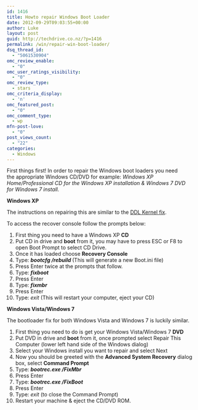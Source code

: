 ```yaml
---
id: 1416
title: Howto repair Windows Boot Loader
date: 2012-09-29T09:03:55+00:00
author: Luke
layout: post
guid: http://techdrive.co.nz/?p=1416
permalink: /win/repair-win-boot-loader/
dsq_thread_id:
  - "5061530904"
omc_review_enable:
  - "0"
omc_user_ratings_visibility:
  - "0"
omc_review_type:
  - stars
omc_criteria_display:
  - 'n'
omc_featured_post:
  - "0"
omc_comment_type:
  - wp
mfn-post-love:
  - "0"
post_views_count:
  - "22"
categories:
  - Windows
---
```

First things first! In order to repair the Windows boot loaders you need the appropriate Windows CD/DVD for example: _Windows XP Home/Professional CD for the Windows XP installation & Windows 7 DVD for Windows 7 install._

**Windows XP**

The instructions on repairing this are similar to the [DDL Kernel fix](http://http://luke.geek.nz//load-needed-dlls-for-kernel/ "Load needed DLLs for Kernel").

To access the recover console follow the prompts below:

<ol start="1">
  <li>
    First thing you need to have a Windows XP <strong>CD</strong>
  </li>
  <li>
    Put CD in drive and <strong>boot</strong> from it, you may have to press ESC or F8 to open Boot Prompt to select CD Drive.
  </li>
  <li>
    Once it has loaded choose <strong>Recovery Console</strong>
  </li>
  <li>
    Type: <strong><em>bootcfg /rebuild </em></strong>(This will generate a new Boot.ini file)
  </li>
  <li>
    Press Enter twice at the prompts that follow.
  </li>
  <li>
    Type: <strong><em>fixboot</em></strong>
  </li>
  <li>
    Press Enter
  </li>
  <li>
    Type: <strong><em>fixmbr</em></strong>
  </li>
  <li>
    Press Enter
  </li>
  <li>
    Type: <em>exit </em>(This will restart your computer, eject your CD)
  </li>
</ol>

**Windows Vista/Windows 7**

The bootloader fix for both Windows Vista and Windows 7 is luckily similar.

<ol start="1">
  <li>
    First thing you need to do is get your Windows Vista/Windows 7 <strong>DVD</strong>
  </li>
  <li>
    Put DVD in drive and <strong>boot</strong> from it, once prompted select Repair This Computer (lower left hand side of the Windows dialog)
  </li>
  <li>
    Select your Windows install you want to repair and select Next
  </li>
  <li>
    Now you should be greeted with the <strong>Advanced System Recovery</strong> dialog box, select <strong>Command Prompt</strong>
  </li>
  <li>
    Type: <strong><em>bootrec.exe /FixMbr</em></strong>
  </li>
  <li>
    Press Enter
  </li>
  <li>
    Type: <strong><em>bootrec.exe /FixBoot</em></strong>
  </li>
  <li>
    Press Enter
  </li>
  <li>
    Type: <em>exit </em>(to close the Command Prompt)
  </li>
  <li>
    Restart your machine & eject the CD/DVD ROM.
  </li>
</ol>